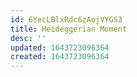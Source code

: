 ```yaml
---
id: 6YecLBlxRdc6zAojVYGS3
title: Heideggerian Moment
desc: ''
updated: 1643723096364
created: 1643723096364
---
```



